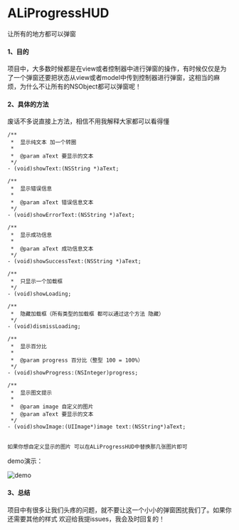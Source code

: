 # ALiProgressHUD
让所有的地方都可以弹窗

#### 1、目的
 项目中，大多数时候都是在view或者控制器中进行弹窗的操作，有时候仅仅是为了一个弹窗还要把状态从view或者model中传到控制器进行弹窗，这相当的麻烦，为什么不让所有的NSObject都可以弹窗呢！
 
 
####  2、具体的方法

废话不多说直接上方法，相信不用我解释大家都可以看得懂

```
/**
 *  显示纯文本 加一个转圈
 *
 *  @param aText 要显示的文本
 */
- (void)showText:(NSString *)aText;

/**
 *  显示错误信息
 *
 *  @param aText 错误信息文本
 */
- (void)showErrorText:(NSString *)aText;

/**
 *  显示成功信息
 *
 *  @param aText 成功信息文本
 */
- (void)showSuccessText:(NSString *)aText;

/**
 *  只显示一个加载框
 */
- (void)showLoading;

/**
 *  隐藏加载框（所有类型的加载框 都可以通过这个方法 隐藏）
 */
- (void)dismissLoading;

/**
 *  显示百分比
 *
 *  @param progress 百分比（整型 100 = 100%）
 */
- (void)showProgress:(NSInteger)progress;

/**
 *  显示图文提示
 *
 *  @param image 自定义的图片
 *  @param aText 要显示的文本
 */
- (void)showImage:(UIImage*)image text:(NSString*)aText;


```

`如果你想自定义显示的图片 可以在ALiProgressHUD中替换那几张图片即可`

demo演示：

![demo](https://i.niupic.com/images/2016/09/08/RnE9pQ.gif)

#### 3、总结
 
 项目中有很多让我们头疼的问题，就不要让这一个小小的弹窗困扰我们了。如果你还需要其他的样式 欢迎给我提issues，我会及时回复的！
